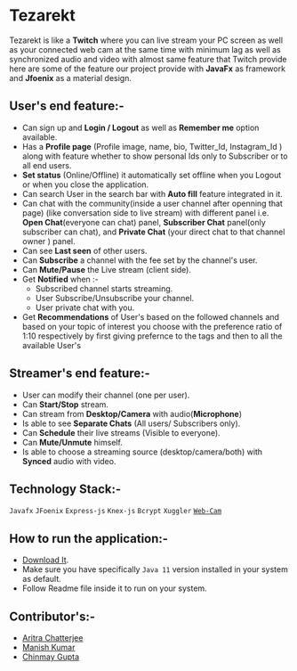 # Tezarekt
Tezarekt is like a __Twitch__ where you can live stream your PC screen as well as your connected web cam at the same time with minimum lag as well as synchronized audio and video with almost same feature that Twitch provide here are some of the feature our project provide with __JavaFx__ as framework and __Jfoenix__ as a material design.
## User's end feature:-
+ Can sign up and __Login / Logout__ as well as __Remember me__ option available.
+ Has a __Profile page__ (Profile image, name, bio, Twitter_Id, Instagram_Id ) along with feature whether to show personal Ids only to Subscriber or to all end users.
+ __Set status__ (Online/Offline) it automatically set offline when you Logout or when you close the application.
+ Can search User in the search bar with __Auto fill__ feature integrated in it.
+ Can chat with the community(inside a user channel after openning that page) (like conversation side to live stream) with different panel i.e. __Open Chat__(everyone can chat) panel, __Subscriber Chat__ panel(only subscriber can chat), and __Private Chat__ (your direct chat to that channel owner ) panel.
+ Can see __Last seen__ of other users.
+ Can __Subscribe__ a channel with the fee set by the channel's user.
+ Can __Mute/Pause__ the Live stream (client side).
+ Get __Notified__ when :-
  - Subscribed channel starts streaming.
  - User Subscribe/Unsubscribe your channel.
  - User private chat with you.
+ Get __Recommendations__ of User's based on the followed channels and based on your topic of interest you choose with the preference ratio of 1:10 respectively by first giving prefernce to the tags and then to all the available User's
## Streamer's end feature:-
+ User can modify their channel (one per user).
+ Can __Start/Stop__ stream.
+ Can stream from __Desktop/Camera__ with audio(__Microphone__)
+ Is able to see __Separate Chats__ (All users/ Subscribers only).
+ Can __Schedule__ their live streams (Visible to everyone).
+ Can __Mute/Unmute__ himself.
+ Is able to choose a streaming source (desktop/camera/both) with __Synced__ audio with video.
## Technology Stack:-
`Javafx` `JFoenix` `Express-js` `Knex-js` `Bcrypt` `Xuggler` <a href="https://github.com/sarxos/webcam-capture">`Web-Cam`</a>
## How to run the application:-
+ <a href="https://drive.google.com/file/d/1amZtgFyBFAiDvs3r1qwDbgFW3lEHSPU0/view?usp=sharing">Download It</a>.
+ Make sure you have specifically `Java 11` version installed in your system as default.
+ Follow Readme file inside it to run on your system.
## Contributor's:-
* <a href="https://github.com/arc29">Aritra Chatterjee</a>
* <a href="https://github.com/thisismanishkumar">Manish Kumar</a>
* <a href="https://github.com/chinmay-sama">Chinmay Gupta</a>

